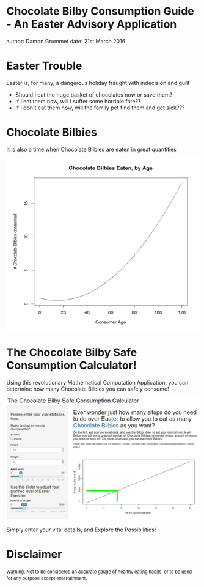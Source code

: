 Chocolate Bilby Consumption Guide - An Easter Advisory Application
========================================================
author: Damon Grummet
date: 21st March 2016

Easter Trouble
========================================================

Easter is, for many, a dangerous holiday fraught with indecision 
and guilt

- Should I eat the huge basket of chocolates now or save them?
- If I eat them now, will I suffer some horrible fate??
- If I don't eat them now, will the family pet find them and get sick???

Chocolate Bilbies
========================================================

It is also a time when Chocolate Bilbies are eaten in great 
quantities


<img src="ChocolateBilbyConsumptionGuide-figure/unnamed-chunk-1-1.png" title="plot of chunk unnamed-chunk-1" alt="plot of chunk unnamed-chunk-1" width="750px" height="450px" />

The Chocolate Bilby Safe Consumption Calculator!
========================================================

Using this revolutionary Mathematical Computation Application,
you can determine how many Chocolate Bilbies you can safely consume!

![The Chocolate Bilby Safe Consumption Calculator](screenshot.JPG)

Simply enter your vital details, and Explore the Possibilities!

Disclaimer
========================================================
<small>Warning, Not to be considered an accurate gauge of healthy eating habits, or to be used for any purpose except entertainment.</small>
